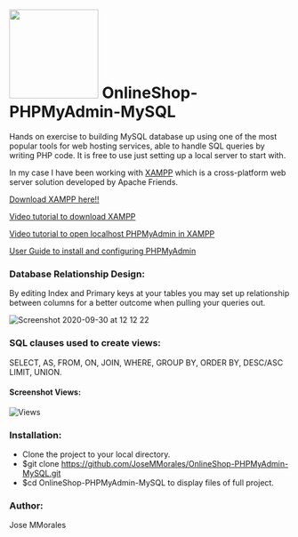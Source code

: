 # <img src="https://www.bonaval.com/templates/yootheme/cache/phpmyadmin-26fb2216.jpeg" width="160"/> OnlineShop-PHPMyAdmin-MySQL

Hands on exercise to building MySQL database up using one of the most popular tools for web hosting services, able to handle SQL queries by writing PHP code. It is free to use just setting up a local server to start with. 

In my case I have been working with [XAMPP](https://www.youtube.com/watch?time_continue=1&v=h6DEDm7C37A&feature=emb_logo) which is a cross-platform web server solution developed by Apache Friends. 

[Download XAMPP here!!](https://www.apachefriends.org/index.html)

[Video tutorial to download XAMPP](http://bit.ly/INSTALLXAMPPVID)

[Video tutorial to open localhost PHPMyAdmin in XAMPP](https://www.youtube.com/watch?v=8HQIsdyf9xc)

[User Guide to install and configuring PHPMyAdmin](https://docs.phpmyadmin.net/en/latest/user.html)

### Database Relationship Design:
By editing Index and Primary keys at your tables you may set up relationship between columns for a better outcome when pulling your queries out.

![Screenshot 2020-09-30 at 12 12 22](https://user-images.githubusercontent.com/43299285/94672937-46632a80-0316-11eb-98ff-1fb191632804.png)

### SQL clauses used to create views:

SELECT, AS, FROM, ON, JOIN, WHERE, GROUP BY, ORDER BY, DESC/ASC LIMIT, UNION.

#### Screenshot Views:
![Views](https://user-images.githubusercontent.com/43299285/94678274-7f9f9880-031e-11eb-96af-bfab7ca86643.jpg)

### Installation:
* Clone the project to your local directory.
* $git clone https://github.com/JoseMMorales/OnlineShop-PHPMyAdmin-MySQL.git
* $cd OnlineShop-PHPMyAdmin-MySQL to display files of full project.

### Author:
Jose MMorales
